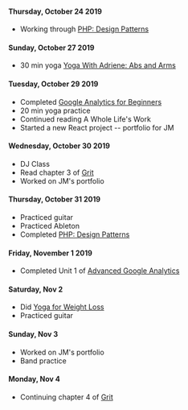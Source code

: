 #### Thursday, October 24 2019
* Working through [PHP: Design Patterns](https://www.lynda.com/PHP-tutorials/publishsubscriber-pattern-action/186870/370549-4.html?autoplay=true)

#### Sunday, October 27 2019
* 30 min yoga [Yoga With Adriene: Abs and Arms](https://www.youtube.com/watch?v=HEHdQxdQT5c)

#### Tuesday, October 29 2019
* Completed [Google Analytics for Beginners](https://analytics.google.com/analytics/academy/)
* 20 min yoga practice
* Continued reading A Whole Life's Work 
* Started a new React project -- portfolio for JM

#### Wednesday, October 30 2019
* DJ Class
* Read chapter 3 of [Grit](https://www.amazon.com/Grit-Passion-Perseverance-Angela-Duckworth/dp/1501111116/ref=sr_1_3?keywords=grit&qid=1572535233&sr=8-3)
* Worked on JM's portfolio

#### Thursday, October 31 2019
* Practiced guitar
* Practiced Ableton
* Completed [PHP: Design Patterns](https://www.lynda.com/PHP-tutorials/publishsubscriber-pattern-action/186870/370549-4.html?autoplay=true)

#### Friday, November 1 2019
* Completed Unit 1 of [Advanced Google Analytics](https://analytics.google.com/analytics/academy/course/7)

#### Saturday, Nov 2
* Did [Yoga for Weight Loss](https://www.youtube.com/watch?v=lMWOrDH694c)
* Practiced guitar

#### Sunday, Nov 3
* Worked on JM's portfolio
* Band practice 

#### Monday, Nov 4
* Continuing chapter 4 of [Grit](https://www.amazon.com/Grit-Passion-Perseverance-Angela-Duckworth/dp/1501111116/ref=sr_1_3?keywords=grit&qid=1572535233&sr=8-3)
